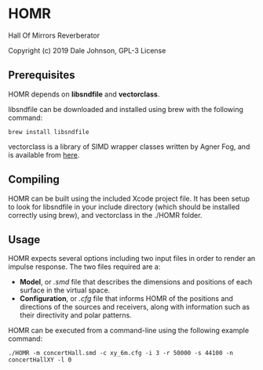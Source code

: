# HOMR
Hall Of Mirrors Reverberator

Copyright (c) 2019 Dale Johnson, GPL-3 License

## Prerequisites
HOMR depends on **libsndfile** and **vectorclass**.

libsndfile can be downloaded and installed using brew with the following command:
```
brew install libsndfile
```
vectorclass is a library of SIMD wrapper classes written by Agner Fog, and is available from [here](https://www.agner.org/optimize/#vectorclass).

## Compiling

HOMR can be built using the included Xcode project file. It has been setup to look for libsndfile in your include directory (which should be installed correctly using brew), and vectorclass in the ./HOMR folder.

## Usage

HOMR expects several options including two input files in order to render an impulse response. The two files required are a:

* **Model**, or *.smd* file that describes the dimensions and positions of each surface in the virtual space.
* **Configuration**, or *.cfg* file that informs HOMR of the positions and directions of the sources and receivers, along with information such as their directivity and polar patterns.

HOMR can be executed from a command-line using the following example command:
```
./HOMR -m concertHall.smd -c xy_6m.cfg -i 3 -r 50000 -s 44100 -n concertHallXY -l 0
```
